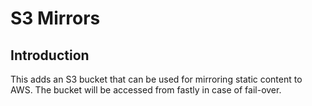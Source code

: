 # S3 Mirrors

## Introduction

This adds an S3 bucket that can be used for mirroring static content to AWS.
The bucket will be accessed from fastly in case of fail-over.
